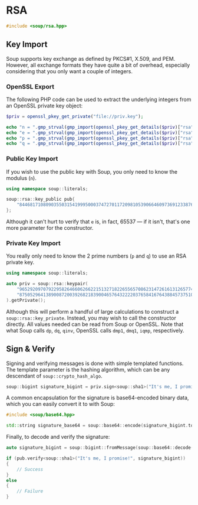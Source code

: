 # RSA

```CPP
#include <soup/rsa.hpp>
```

## Key Import

Soup supports key exchange as defined by PKCS#1, X.509, and PEM. However, all exchange formats they have quite a bit of overhead, especially considering that you only want a couple of integers.

### OpenSSL Export

The following PHP code can be used to extract the underlying integers from an OpenSSL private key object:

```PHP
$priv = openssl_pkey_get_private("file://priv.key");

echo "n = ".gmp_strval(gmp_import(openssl_pkey_get_details($priv)["rsa"]["n"]))."\n";
echo "e = ".gmp_strval(gmp_import(openssl_pkey_get_details($priv)["rsa"]["e"]))."\n";
echo "p = ".gmp_strval(gmp_import(openssl_pkey_get_details($priv)["rsa"]["p"]))."\n";
echo "q = ".gmp_strval(gmp_import(openssl_pkey_get_details($priv)["rsa"]["q"]))."\n";
```

### Public Key Import

If you wish to use the public key with Soup, you only need to know the modulus (`n`).

```CPP
using namespace soup::literals;

soup::rsa::key_public pub{
	"8446817108090355031541999500037472701172098105390664609736912338763723234754560584168907115333937153377507172109710102394091436024688692795634373262383717"_b
};
```

Although it can't hurt to verify that `e` is, in fact, 65537 — if it isn't, that's one more parameter for the constructor.

### Private Key Import

You really only need to know the 2 prime numbers (`p` and `q`) to use an RSA private key.

```CPP
using namespace soup::literals;

auto priv = soup::rsa::keypair(
	"96529209707922958264660626622151327182265565708623147261613126577409795199887"_b,
	"87505296413890087200392682183900465764322220376584167643884573751015402662091"_b
).getPrivate();
```

Although this will perform a handful of large calculations to construct a `soup::rsa::key_private`. Instead, you may wish to call the constructor directly. All values needed can be read from Soup or OpenSSL. Note that what Soup calls `dp`, `dq`, `qinv`, OpenSSL calls `dmp1`, `dmq1`, `iqmp`, respectively.

## Sign & Verify

Signing and verifying messages is done with simple templated functions. The template parameter is the hashing algorithm, which can be any descendant of `soup::crypto_hash_algo`.

```CPP
soup::bigint signature_bigint = priv.sign<soup::sha1>("It's me, I promise!");
```

A common encapsulation for the signature is base64-encoded binary data, which you can easily convert it to with Soup:

```CPP
#include <soup/base64.hpp>

std::string signature_base64 = soup::base64::encode(signature_bigint.toMessage());
```

Finally, to decode and verify the signature:

```CPP
auto signature_bigint = soup::bigint::fromMessage(soup::base64::decode(signature_base64));

if (pub.verify<soup::sha1>("It's me, I promise!", signature_bigint))
{
	// Success
}
else
{
	// Failure
}
```
